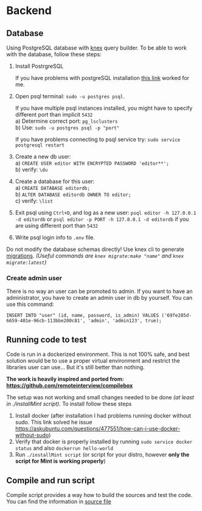 # Backend

## Database

Using PostgreSQL database with [knex](https://github.com/tgriesser/knex) query builder. To be able
to work with the database, follow these steps:

1. Install PostrgreSQL

    If you have problems with postgreSQL installation [this
    link](https://superuser.com/questions/1366175/unmet-dependencies-for-postgresql-10-under-ubuntu-16-04-5-lts-xenial)
    worked for me.
2. Open psql terminal: `sudo -u postgres psql`.

   If you have multiple psql instances installed, you might have to specify different port than
   implicit `5432`  
   a) Determine correct port: `pg_lsclusters`  
   b) Use: `sudo -u postgres psql -p "port"`

   If you have problems connecting to psql service try: `sudo service postgresql restart`

3. Create a new db user:  
   a) `CREATE USER editor WITH ENCRYPTED PASSWORD 'editor**';`  
   b) verify: `\du`
4. Create a database for this user:  
   a) `CREATE DATABASE editordb;`  
   b) `ALTER DATABASE editordb OWNER TO editor;`  
   c) verify: `\list`
5. Exit psql using `Ctrl+D`, and log as a new user: `psql editor -h 127.0.0.1 -d editordb` or 
   `psql editor -p PORT -h 127.0.0.1 -d editordb` if you are using different port than `5432`
6. Write psql login info to `.env` file.

Do not modify the database schemas directly! Use knex cli to generate
[migrations](https://knexjs.org/#Migrations). _(Useful commands are `knex migrate:make "name"` and
`knex migrate:latest`)_

### Create admin user

There is no way an user can be promoted to admin. If you want to have an administrator, you have
to create an admin user in db by yourself. You can use this command:


`INSERT INTO "user" (id, name, password, is_admin) VALUES ('69fe285d-6659-401e-96cb-113bbe200c81', 'admin', 'admin123', true);`

## Running code to test

Code is run in a dockerized environment. This is not 100% safe, and best solution would be to use a
proper virtual environment and restrict the libraries user can use... But it's still better than
nothing.

**The work is heavily inspired and ported from: https://github.com/remoteinterview/compilebox**

The setup was not working and small changes needed to be done *(at least in ./installMint script)*.
To install follow these steps

1. Install docker (after installation I had problems running docker without sudo. This link solved
   he issue https://askubuntu.com/questions/477551/how-can-i-use-docker-without-sudo)
2. Verify that docker is properly installed by running `sudo service docker status` and also 
   `dockerrun hello-world`
3. Run `./installMint script` (or script for your distro, however 
   **only the script for Mint is working properly**)

## Compile and run script

Compile script provides a way how to build the sources and test the code.
You can find the information in [source file](https://github.com/Siegrift/bachelor-thesis/blob/master/backend/src/sandbox/sandbox.ts)

